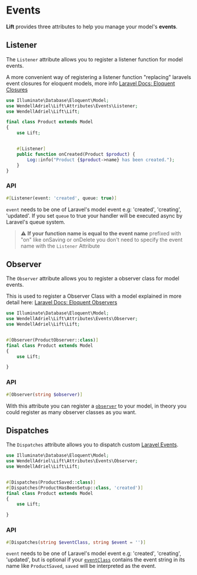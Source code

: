 # Events

**Lift** provides three attributes to help you manage your model's **events**.

## Listener

The `Listener` attribute allows you to register a listener function for model events.

A more convenient way of registering a listener function "replacing" laravels event closures for eloquent models, more info [Laravel Docs: Eloquent Closures](https://laravel.com/docs/10.x/eloquent#events-using-closures)

```php
use Illuminate\Database\Eloquent\Model;
use WendellAdriel\Lift\Attributes\Events\Listener;
use WendellAdriel\Lift\Lift;

final class Product extends Model
{
    use Lift;


    #[Listener]
    public function onCreated(Product $product) {
    	Log::info("Product {$product->name} has been created.");
    }
}
```

### API

```php
#[Listener(event: 'created', queue: true)]
```

`event` needs to be one of Laravel's model event e.g: 'created', 'creating', 'updated'. If you set `queue` to true your handler will be executed async by Laravel's queue system. 

> ⚠️ **If your function name is equal to the event name** prefixed with "on" like onSaving or onDelete you don't need to specify the event name with the `Listener` Attribute

## Observer

The `Observer` attribute allows you to register a observer class for model events.

This is used to register a Observer Class with a model explained in more detail here: [Laravel Docs: Eloquent Observers](https://laravel.com/docs/10.x/eloquent#observers)

```php
use Illuminate\Database\Eloquent\Model;
use WendellAdriel\Lift\Attributes\Events\Observer;
use WendellAdriel\Lift\Lift;


#[Observer(ProductObserver::class)]
final class Product extends Model
{
    use Lift;

}
```

### API

```php
#[Observer(string $observer)]
```

With this attribute you can register a [`observer`](https://laravel.com/docs/10.x/eloquent#observers) to your model, in theory you could register as many observer classes as you want.

## Dispatches

The `Dispatches` attribute allows you to dispatch custom [Laravel Events](https://laravel.com/docs/10.x/events#defining-events).


```php
use Illuminate\Database\Eloquent\Model;
use WendellAdriel\Lift\Attributes\Events\Observer;
use WendellAdriel\Lift\Lift;


#[Dispatches(ProductSaved::class)]
#[Dispatches(ProductHasBeenSetup::class, 'created')]
final class Product extends Model
{
    use Lift;

}
```

### API

```php
#[Dispatches(string $eventClass, string $event = '')]
```

`event` needs to be one of Laravel's model event e.g: 'created', 'creating', 'updated', but is optional if your [`eventClass`](https://laravel.com/docs/10.x/events#defining-events) contains the event string in its name like `ProductSaved`, `saved` will be interpreted as the event.

